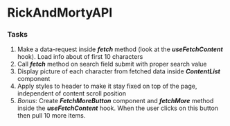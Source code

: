 # RickAndMortyAPI

### Tasks

1. Make a data-request inside ***fetch*** method (look at the ***useFetchContent*** hook). Load info about of first 10 characters
2. Call ***fetch*** method on search field submit with proper search value
3. Display picture of each character from fetched data inside ***ContentList*** component
4. Apply styles to header to make it stay fixed on top of the page, independent of content scroll position
5. *Bonus*: Create ***FetchMoreButton*** component and ***fetchMore*** method inside the ***useFetchContent*** hook. When the user clicks on this button then pull 10 more items.
